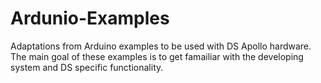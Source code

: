 # Ardunio-Examples
Adaptations from Arduino examples to be used with DS Apollo hardware.
The main goal of these examples is to get famailiar with the developing system and DS specific functionality.
